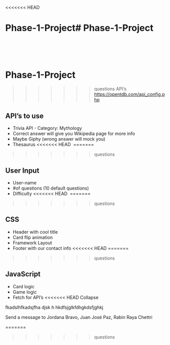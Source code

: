 <<<<<<< HEAD
# Phase-1-Project# Phase-1-Project
​
=======
# Phase-1-Project

>>>>>>> questions
API’s
https://opentdb.com/api_config.php
## API’s to use
-	Trivia API - Category: Mythology
-	Correct answer will give you Wikipedia page for more info
-	Maybe Giphy (wrong answer will mock you)
-	Thesaurus 
<<<<<<< HEAD
​
=======

>>>>>>> questions
## User Input
-	User-name
-	#of questions (10 default questions)
-	Difficulty
<<<<<<< HEAD
​
=======

>>>>>>> questions
## CSS
-	Header with cool title
-	Card flip animation
-	Framework Layout
-	Footer with our contact info
<<<<<<< HEAD
​
=======

>>>>>>> questions
## JavaScript
-	Card logic
-	Game logic
-	Fetch for API’s
<<<<<<< HEAD
Collapse

fkadslhfkadsjfha djsk h
hkdfsjglkfdhgkdsfjghkj


Send a message to Jordana Bravo, Juan José Paz, Rabin Raya Chettri










=======
>>>>>>> questions
